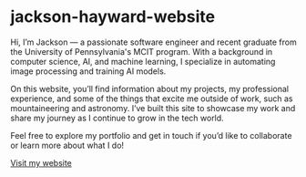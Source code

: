 # jackson-hayward-website
Hi, I’m Jackson — a passionate software engineer and recent graduate from the University of Pennsylvania's MCIT program. With a background in computer science, AI, and machine learning, I specialize in automating image processing and training AI models.

On this website, you’ll find information about my projects, my professional experience, and some of the things that excite me outside of work, such as mountaineering and astronomy. I’ve built this site to showcase my work and share my journey as I continue to grow in the tech world.

Feel free to explore my portfolio and get in touch if you’d like to collaborate or learn more about what I do!

[Visit my website](http://www.jacksonhayward.com)

